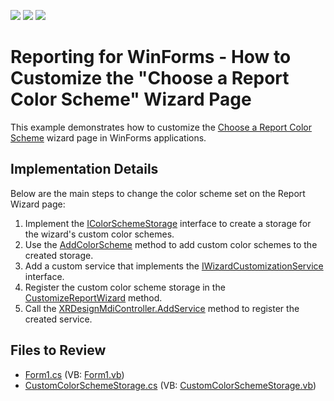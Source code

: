 <!-- default badges list -->
![](https://img.shields.io/endpoint?url=https://codecentral.devexpress.com/api/v1/VersionRange/180373107/19.1.3%2B)
[![](https://img.shields.io/badge/Open_in_DevExpress_Support_Center-FF7200?style=flat-square&logo=DevExpress&logoColor=white)](https://supportcenter.devexpress.com/ticket/details/T830428)
[![](https://img.shields.io/badge/📖_How_to_use_DevExpress_Examples-e9f6fc?style=flat-square)](https://docs.devexpress.com/GeneralInformation/403183)
<!-- default badges end -->

# Reporting for WinForms - How to Customize the "Choose a Report Color Scheme" Wizard Page

This example demonstrates how to customize the [Choose a Report Color Scheme](https://docs.devexpress.com/XtraReports/400389/visual-studio-report-designer/report-wizard/table-report/choose-a-report-color-scheme) wizard page in WinForms applications.

## Implementation Details

Below are the main steps to change the color scheme set on the Report Wizard page:

1. Implement the [IColorSchemeStorage](https://docs.devexpress.com/XtraReports/DevExpress.XtraReports.Wizards.ColorSchemes.IColorSchemeStorage) interface to create a storage for the wizard's custom color schemes.
2. Use the [AddColorScheme](https://docs.devexpress.com/XtraReports/DevExpress.XtraReports.Wizards.ColorSchemes.IColorSchemeStorage.AddColorScheme(DevExpress.XtraReports.Wizards.ColorSchemes.ColorScheme)) method to add custom color schemes to the created storage.
3. Add a custom service that implements the [IWizardCustomizationService](https://docs.devexpress.com/XtraReports/DevExpress.XtraReports.Wizards.IWizardCustomizationService) interface.
4. Register the custom color scheme storage in the [CustomizeReportWizard](https://docs.devexpress.com/XtraReports/DevExpress.XtraReports.Wizards.IWizardCustomizationService.CustomizeReportWizard(IWizardCustomization-XtraReportModel-)) method.
5. Call the [XRDesignMdiController.AddService](https://docs.devexpress.com/XtraReports/DevExpress.XtraReports.UserDesigner.XRDesignMdiController.AddService.overloads) method to register the created service.

## Files to Review

* [Form1.cs](./CS/CustomColorSchemes/Form1.cs) (VB: [Form1.vb](./VB/CustomColorSchemes/Form1.vb))
* [CustomColorSchemeStorage.cs](./CS/CustomColorSchemes/CustomColorSchemeStorage.cs) (VB: [CustomColorSchemeStorage.vb](./VB/CustomColorSchemes/CustomColorSchemeStorage.vb))
